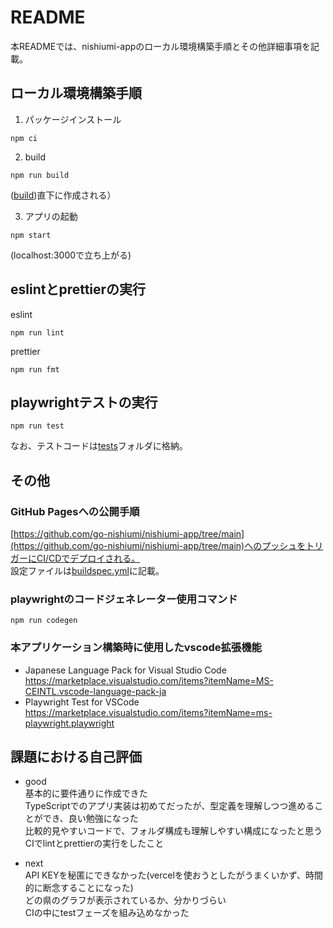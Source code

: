 # README
本READMEでは、nishiumi-appのローカル環境構築手順とその他詳細事項を記載。

## ローカル環境構築手順

1. パッケージインストール
```
npm ci
```

2. build  
```
npm run build
```  
([build](./build))直下に作成される）

3. アプリの起動  
```
npm start
```  
(localhost:3000で立ち上がる)

## eslintとprettierの実行
eslint
```
npm run lint
```  
prettier
```
npm run fmt
```

## playwrightテストの実行
```
npm run test
```  
なお、テストコードは[tests](tests)フォルダに格納。

## その他
### GitHub Pagesへの公開手順
[https://github.com/go-nishiumi/nishiumi-app/tree/main](https://github.com/go-nishiumi/nishiumi-app/tree/main)へのプッシュをトリガーにCI/CDでデプロイされる。  
設定ファイルは[buildspec.yml](.github\workflows\buildspec.yml)に記載。

### playwrightのコードジェネレーター使用コマンド
```
npm run codegen
```

### 本アプリケーション構築時に使用したvscode拡張機能
- Japanese Language Pack for Visual Studio Code  
https://marketplace.visualstudio.com/items?itemName=MS-CEINTL.vscode-language-pack-ja
- Playwright Test for VSCode  
https://marketplace.visualstudio.com/items?itemName=ms-playwright.playwright

## 課題における自己評価
- good  
基本的に要件通りに作成できた  
TypeScriptでのアプリ実装は初めてだったが、型定義を理解しつつ進めることができ、良い勉強になった  
比較的見やすいコードで、フォルダ構成も理解しやすい構成になったと思う  
CIでlintとprettierの実行をしたこと

- next  
API KEYを秘匿にできなかった(vercelを使おうとしたがうまくいかず、時間的に断念することになった)  
どの県のグラフが表示されているか、分かりづらい  
CIの中にtestフェーズを組み込めなかった
